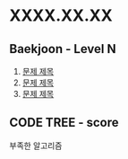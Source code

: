 # XXXX.XX.XX

## Baekjoon - Level N
1. [문제 제목]()
2. [문제 제목]()
3. [문제 제목]()

## CODE TREE - score
부족한 알고리즘<br>

